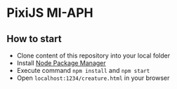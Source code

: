 PixiJS MI-APH
=========

## How to start

* Clone content of this repository into your local folder
* Install [Node Package Manager](https://www.npmjs.com)
* Execute command `npm install` and `npm start`
* Open `localhost:1234/creature.html` in your browser

